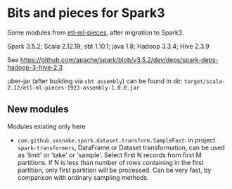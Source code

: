 # Bits and pieces for Spark3

Some modules from [etl-ml-pieces](../etl-ml-pieces.scala/readme.md), after migration to Spark3.

Spark 3.5.2; Scala 2.12.19; sbt 1.10.1; java 1.8; Hadoop 3.3.4; Hive 2.3.9

See https://github.com/apache/spark/blob/v3.5.2/dev/deps/spark-deps-hadoop-3-hive-2.3

uber-jar (after building via `sbt assembly`) can be found in dir: `target/scala-2.12/etl-ml-pieces-1923-assembly-1.0.0.jar`

## New modules

Modules existing only here

- `com.github.vasnake.spark.dataset.transform.SampleFast`: in project `spark-transformers`,
DataFrame or Dataset transformation, can be used as 'limit' or 'take' or 'sample'. Select first N records from first M partitions.
If N is less than number of rows containing in the first partition, only first partition will be processed.
Can be very fast, by comparison with ordinary sampling methods.
